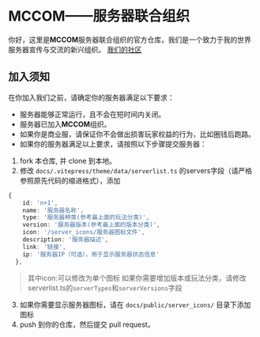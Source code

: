 # MCCOM——服务器联合组织
你好，这里是**MCCOM**服务器联合组织的官方仓库，我们是一个致力于我的世界服务器宣传与交流的新兴组织。
[我们的社区](https://qm.qq.com/q/sef3D610t2)
## 加入须知
在你加入我们之前，请确定你的服务器满足以下要求：
- 服务器能够正常运行，且不会在短时间内关闭。
- 服务器已加入**MCCOM**组织。
- 如果你是商业服，请保证你不会做出损害玩家权益的行为，比如圈钱后跑路。
- 如果你的服务器满足以上要求，请按照以下步骤提交服务器：
1. fork 本仓库, 并 clone 到本地。
2. 修改 `docs/.vitepress/theme/data/serverlist.ts` 的servers字段（请严格参照原先代码的缩进格式），添加
```serverlist.ts
{
    id: 'n+1',
    name: '服务器名称',
    type: '服务器种类(参考最上面的玩法分类)',
    version: '服务器版本(参考最上面的版本分类)',
    icon: '/server_icons/服务器图标文件',
    description: '服务器描述',
    link: '链接',
    ip: '服务器IP（可选），用于显示服务器状态信息'
  },
```
> 其中icon:可以修改为单个图标
> 如果你需要增加版本或玩法分类，请修改serverlist.ts的`serverTypes`和`serverVersions`字段
3. 如果你需要显示服务器图标，请在 `docs/public/server_icons/` 目录下添加图标
4. push 到你的仓库，然后提交 pull request。
